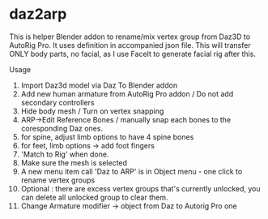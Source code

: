 # daz2arp
This is helper Blender addon to rename/mix vertex group from Daz3D to AutoRig Pro.
It uses definition in accompanied json file.
This will transfer ONLY body parts, no facial, as I use FaceIt to generate facial rig after this.

Usage
1. Import Daz3d model via Daz To Blender addon
2. Add new human armature from AutoRig Pro addon / Do not add secondary controllers
3. Hide body mesh / Turn on vertex snapping
4. ARP->Edit Reference Bones / manually snap each bones to the coresponding Daz ones.
5. for spine, adjust limb options to have 4 spine bones
6. for feet, limb options -> add foot fingers
7. 'Match to Rig' when done.
8. Make sure the mesh is selected
9. A new menu item call 'Daz to ARP' is in Object menu - one click to rename vertex groups
10. Optional : there are excess vertex groups that's currently unlocked, you can delete all unlocked group to clear them.
11. Change Armature modifier -> object from Daz to Autorig Pro one
